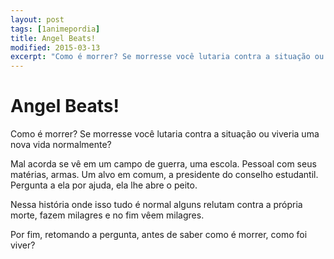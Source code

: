 ```yaml
---
layout: post
tags: [1animepordia]
title: Angel Beats!
modified: 2015-03-13
excerpt: "Como é morrer? Se morresse você lutaria contra a situação ou viveria uma nova vida normalmente?"
---
```


Angel Beats!
============

Como é morrer? Se morresse você lutaria contra a situação ou viveria uma
nova vida normalmente?

Mal acorda se vê em um campo de guerra, uma escola. Pessoal com seus
matérias, armas. Um alvo em comum, a presidente do conselho estudantil.
Pergunta a ela por ajuda, ela lhe abre o peito.

Nessa história onde isso tudo é normal alguns relutam contra a própria
morte, fazem milagres e no fim vêem milagres.

Por fim, retomando a pergunta, antes de saber como é morrer, como foi
viver?

